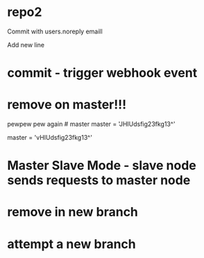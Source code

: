 # repo2

Commit with users.noreply emaill

Add new line
# commit - trigger webhook event

# remove on master!!!
pewpew pew again    # master
master = 'JHIUdsfig23fkg13^'

master = 'vHIUdsfig23fkg13^'

# Master Slave Mode - slave node sends requests to master node



# remove in new branch



# attempt a new branch





